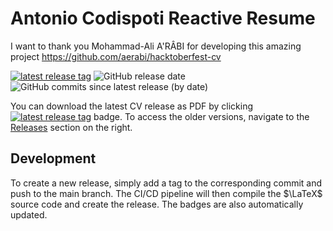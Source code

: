 # Antonio Codispoti Reactive Resume

I want to thank you Mohammad-Ali A'RÂBI for developing this amazing project https://github.com/aerabi/hacktoberfest-cv

[![latest release tag](https://img.shields.io/github/v/tag/acodispoti/resume?label=download%20pdf)](https://github.com/acodispoti/resume/releases/latest/download/main.pdf)
![GitHub release date](https://img.shields.io/github/release-date/acodispoti/resume)
![GitHub commits since latest release (by date)](https://img.shields.io/github/commits-since/acodispoti/resume/latest)

You can download the latest CV release as PDF by clicking
[![latest release tag](https://img.shields.io/github/v/tag/acodispoti/resume?label=download%20pdf)](https://github.com/acodispoti/resume/suites/11795834763/artifacts/615488313)
badge. To access the older versions, navigate to the [Releases](https://github.com/acodispoti/resume/releases) section on the right.

## Development

To create a new release, simply add a tag to the corresponding commit and push to the main branch.
The CI/CD pipeline will then compile the $\LaTeX$ source code and create the release.
The badges are also automatically updated.
